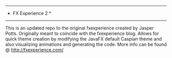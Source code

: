 **************************************************************
* FX Experience 2                                            *
**************************************************************

This is an updated repo to the original fxexperience created by
Jasper Potts. Originally meant to coincide with the fxexperience 
blog.  Allows for quick theme creation by modifying the JavaFX default 
Caspian theme and also visualizing animations and generating the code.
More info can be found @ http://fxexperience.com/
